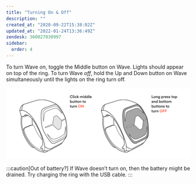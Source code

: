 ```yaml
---
title: "Turning On & Off"
description: ""
created_at: "2020-09-22T15:38:02Z"
updated_at: "2022-01-24T13:36:49Z"
zendesk: 360027030997
sidebar:
  order: 4
---
```


To turn Wave *on*, toggle the Middle button on Wave. Lights should appear on top of the ring.
To turn Wave *off*, hold the Up and Down button on Wave simultaneously until the lights on the ring turn off.

![](/src/assets/images/article_360013516057_image_0.png)

:::caution[Out of battery?]
If Wave doesn’t turn on, then the battery might be drained. 
Try charging the ring with the USB cable.
:::

